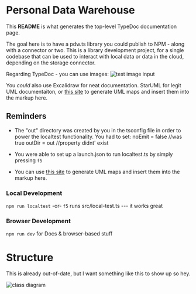 # Personal Data Warehouse

This **README** is what generates the top-level TypeDoc documentation page. 

The goal here is to have a pdw.ts library you could publish to NPM - along with a connector or two. This is a library development project, for a single codebase that can be used to interact with local data or data in the cloud, depending on the storage connector.

Regarding TypeDoc - you can use images: ![test image input](/vite.svg)

You *could* also use Excalidraw for neat documentation. StarUML for legit UML documentaiton, or [this site](https://tsuml-demo.firebaseapp.com/) to generate UML maps and insert them into the markup here.

## Reminders

- The "out" directory was created by you in the tsconfig file in order to power the localtest functionality. You had to set: 
noEmit = false //was true
outDir = out //property didnt' exist

- You were able to set up a launch.json to run localtest.ts by simply pressing `f5`

- You can use [this site](https://tsuml-demo.firebaseapp.com/) to generate UML maps and insert them into the markup here.

### Local Development
`npm run localtest` -or- `f5` runs src/local-test.ts --- it works great

### Browser Development
`npm run dev` for Docs & browser-based stuff

# Structure

This is already out-of-date, but I want something like this to show up so hey.

![class diagram](/classes.png)